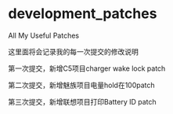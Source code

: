# development_patches
All My Useful Patches

这里面将会记录我的每一次提交的修改说明

第一次提交，新增C5项目charger wake lock patch

第二次提交，新增魅族项目电量hold在100patch

第三次提交，新增联想项目打印Battery ID patch
